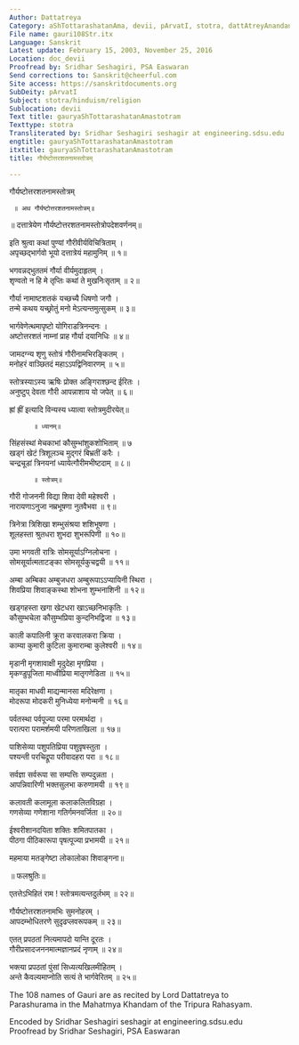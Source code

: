 ```yaml
---
Author: Dattatreya
Category: aShTottarashatanAma, devii, pArvatI, stotra, dattAtreyAnandanAtha, devI
File name: gauri108Str.itx
Language: Sanskrit
Latest update: February 15, 2003, November 25, 2016
Location: doc_devii
Proofread by: Sridhar Seshagiri, PSA Easwaran
Send corrections to: Sanskrit@cheerful.com
Site access: https://sanskritdocuments.org
SubDeity: pArvatI
Subject: stotra/hinduism/religion
Sublocation: devii
Text title: gauryaShTottarashatanAmastotram
Texttype: stotra
Transliterated by: Sridhar Seshagiri seshagir at engineering.sdsu.edu
engtitle: gauryaShTottarashatanAmastotram
itxtitle: gauryaShTottarashatanAmastotram
title: गौर्यष्टोत्तरशतनामस्तोत्रम्

---
```

  
 गौर्यष्टोत्तरशतनामस्तोत्रम्   
  
     ॥ अथ गौर्यष्टोत्तरशतनामस्तोत्रम्॥  
  
॥ दत्तात्रेयेण गौर्यष्टोत्तरशतनामस्तोत्रोपदेशवर्णनम्॥  
  
इति श्रुत्वा कथां पुण्यां गौरीवीर्यविचित्रिताम् ।  
अपृच्छद्भार्गवो भूयो दत्तात्रेयं महामुनिम् ॥ १॥  
  
भगवन्नद्भुततमं गौर्या वीर्यमुदाहृतम् ।  
शृण्वतो न हि मे तृप्तिः कथां ते मुखनिःसृताम् ॥ २॥  
  
गौर्या नामाष्टशतकं यच्छच्यै धिषणो जगौ ।  
तन्मे कथय यच्छ्रोतुं मनो मेऽत्यन्तमुत्सुकम् ॥ ३॥  
  
भार्गवेणेत्थमापृष्टो योगिराडत्रिनन्दनः ।  
अष्टोत्तरशतं नाम्नां प्राह गौर्या दयानिधिः ॥ ४॥  
  
जामदग्न्य शृणु स्तोत्रं गौरीनामभिरङ्कितम् ।  
मनोहरं वाञ्छितदं महाऽऽपद्विनिवारणम् ॥ ५॥  
  
स्तोत्रस्याऽस्य ऋषिः प्रोक्त अङ्गिराश्छन्द ईरितः ।  
अनुष्टुप् देवता गौरी आपन्नाशाय यो जपेत् ॥ ६॥  
  
ह्रां ह्रीं इत्यादि विन्यस्य ध्यात्वा स्तोत्रमुदीरयेत्॥  
  
          ॥ ध्यानम्॥  
  
सिंहसंस्थां मेचकाभां कौसुम्भांशुकशोभिताम् ॥ ७  
खड्गं खेटं त्रिशूलञ्च मुद्गरं बिभ्रतीं करैः ।  
चन्द्रचूडां त्रिनयनां ध्यायेत्गौरीमभीष्टदाम् ॥ ८॥  
  
          ॥ स्तोत्रम्॥  
  
गौरी गोजननी विद्या शिवा देवी महेश्वरी ।  
नारायणाऽनुजा नम्रभूषणा नुतवैभवा ॥ ९॥  
  
त्रिनेत्रा त्रिशिखा शम्भुसंश्रया शशिभूषणा ।  
शूलहस्ता श्रुतधरा शुभदा शुभरूपिणी ॥ १०॥  
  
उमा भगवती रात्रिः सोमसूर्याऽग्निलोचना ।  
सोमसूर्यात्मताटङ्का सोमसूर्यकुचद्वयी ॥ ११॥  
  
अम्बा अम्बिका अम्बुजधरा अम्बुरूपाऽऽप्यायिनी स्थिरा ।  
शिवप्रिया शिवाङ्कस्था शोभना शुम्भनाशिनी ॥ १२॥  
  
खड्गहस्ता खगा खेटधरा खाऽच्छनिभाकृतिः ।  
कौसुम्भचेला कौसुम्भप्रिया कुन्दनिभद्विजा ॥ १३॥  
  
काली कपालिनी क्रूरा करवालकरा क्रिया ।  
काम्या कुमारी कुटिला कुमाराम्बा कुलेश्वरी ॥ १४॥  
  
मृडानी मृगशावाक्षी मृदुदेहा मृगप्रिया ।  
मृकण्डुपूजिता माध्वीप्रिया मातृगणेडिता ॥ १५॥  
  
मातृका माधवी माद्यन्मानसा मदिरेक्षणा ।  
मोदरूपा मोदकरी मुनिध्येया मनोन्मनी ॥ १६॥  
  
पर्वतस्था पर्वपूज्या परमा परमार्थदा ।  
परात्परा परामर्शमयी परिणताखिला ॥ १७॥  
  
पाशिसेव्या पशुपतिप्रिया पशुवृषस्तुता ।  
पश्यन्ती परचिद्रूपा परीवादहरा परा ॥ १८॥  
  
सर्वज्ञा सर्वरूपा सा सम्पत्तिः सम्पदुन्नता ।  
आपन्निवारिणी भक्तसुलभा करुणामयी ॥ १९॥  
  
कलावती कलामूला कलाकलितविग्रहा ।  
गणसेव्या गणेशाना गतिर्गमनवर्जिता ॥ २०॥  
  
ईश्वरीशानदयिता शक्तिः शमितपातका ।  
पीठगा पीठिकारूपा पृषत्पूज्या प्रभामयी ॥ २१॥  
  
महमाया मतङ्गेष्टा लोकालोका शिवाङ्गना॥  
  
॥ फलश्रुतिः॥  
  
एतत्तेऽभिहितं राम ! स्तोत्रमत्यन्तदुर्लभम् ॥ २२॥  
  
गौर्यष्टोत्तरशतनामभिः सुमनोहरम् ।  
आपदम्भोधितरणे सुदृढप्लवरूपकम् ॥ २३॥  
  
एतत् प्रपठतां नित्यमापदो यान्ति दूरतः ।  
गौरीप्रसादजननमात्मज्ञानप्रदं नृणाम् ॥ २४॥  
  
भक्त्या प्रपठतां पुंसां सिध्यत्यखिलमीहितम् ।  
अन्ते कैवल्यमाप्नोति सत्यं ते भार्गवेरितम् ॥ २५॥  
  
  
  
  
The 108 names of Gauri are as recited by Lord Dattatreya to  
Parashurama in the Mahatmya Khandam of the Tripura Rahasyam.  
  
Encoded by Sridhar Seshagiri seshagir at engineering.sdsu.edu  
Proofread by Sridhar Seshagiri, PSA Easwaran  
  
